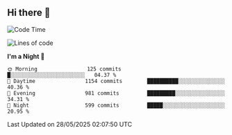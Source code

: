 ## Hi there 👋

<!--
**Wangmerlyn/Wangmerlyn** is a ✨ _special_ ✨ repository because its `README.md` (this file) appears on your GitHub profile.

Here are some ideas to get you started:

- 🔭 I’m currently working on ...
- 🌱 I’m currently learning ...
- 👯 I’m looking to collaborate on ...
- 🤔 I’m looking for help with ...
- 💬 Ask me about ...
- 📫 How to reach me: ...
- 😄 Pronouns: ...
- ⚡ Fun fact: ...
-->
<!--START_SECTION:waka-->
![Code Time](http://img.shields.io/badge/Code%20Time-317%20hrs%2019%20mins-blue)

![Lines of code](https://img.shields.io/badge/From%20Hello%20World%20I%27ve%20Written-15.1%20million%20lines%20of%20code-blue)

**I'm a Night 🦉** 

```text
🌞 Morning                125 commits         █░░░░░░░░░░░░░░░░░░░░░░░░   04.37 % 
🌆 Daytime                1154 commits        ██████████░░░░░░░░░░░░░░░   40.36 % 
🌃 Evening                981 commits         █████████░░░░░░░░░░░░░░░░   34.31 % 
🌙 Night                  599 commits         █████░░░░░░░░░░░░░░░░░░░░   20.95 % 
```



 Last Updated on 28/05/2025 02:07:50 UTC
<!--END_SECTION:waka-->
